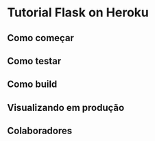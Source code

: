 # Tutorial Flask on Heroku

## Como começar

## Como testar

## Como build

## Visualizando em produção

## Colaboradores